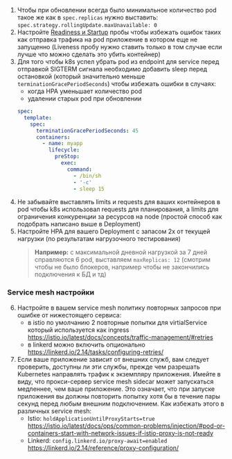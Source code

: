 1. Чтобы при обновлении всегда было минимальное количество pod такое же как в `spec.replicas` нужно выставить: `spec.strategy.rollingUpdate.maxUnavailable: 0`
2. Настройте [Readiness и Startup](https://kubernetes.io/docs/tasks/configure-pod-container/configure-liveness-readiness-startup-probes/) пробы чтобы избежать ошибок таких как отправка трафика на pod приложение в котором еще не запущенно (Liveness пробу нужно ставить только в том случае если лучше что можно сделать это убить контейнер)
3. Для того чтобы k8s успел убрать pod из endpoint для service перед отправкой SIGTERM сигнала необходимо добавить sleep перед остановкой (который значительно меньше `terminationGracePeriodSeconds`) чтобы избежать ошибки в случаях:
   - когда HPA уменьшает количество pod 
   - удалении старых pod при обновлении
    ```yaml
    spec:
      template:
        spec:
          terminationGracePeriodSeconds: 45
          containers:
            - name: myapp
              lifecycle:
                preStop:
                  exec:
                    command:
                      - /bin/sh
                      - '-c'
                      - sleep 15
    ```
4. Не забывайте выставлять limits и requests для ваших контейнеров в pod чтобы k8s использовал requests для планирования, а limits для ограничения конкуренции за ресурсов на node (простой способ как подобрать написано выше в Deployment) 
5. Настройте HPA для вашего Deployment с запасом 2х от текущей нагрузки (по результатам нагрузочного тестирования)
   > **Например:** с максимальной дневной нагрузкой за 7 дней справляются 6 pod, выставляем `maxReplicas: 12` (смотрим чтобы не было блокеров, например чтобы не закончились подключения к БД и тд)

### Service mesh настройки

6. Настройте в вашем service mesh политику повторных запросов при ошибке от нижестоящего сервиса:
   - в istio по умолчанию 2 повторные попытки для virtialService который используется как ingress https://istio.io/latest/docs/concepts/traffic-management/#retries
   - в linkerd можно включить опционально https://linkerd.io/2.14/tasks/configuring-retries/
8. Если ваше приложение зависит от внешних служб, вам следует проверить, доступны ли эти службы, прежде чем разрешать Kubernetes направлять трафик к экземпляру приложения. Имейте в виду, что прокси-сервер service mesh sidecar может запускаться медленнее, чем ваше приложение. Это означает, что при запуске приложения вы должны повторить попытку хотя бы в течение пары секунд перед любым внешним подключением. Как избежать этого в различных service mesh:
   - Istio: `holdApplicationUntilProxyStarts=true` https://istio.io/latest/docs/ops/common-problems/injection/#pod-or-containers-start-with-network-issues-if-istio-proxy-is-not-ready
   - Linkerd: `config.linkerd.io/proxy-await=enabled` https://linkerd.io/2.14/reference/proxy-configuration/
